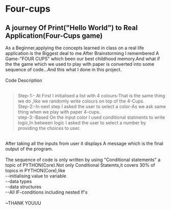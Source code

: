 # Four-cups
## A journey Of Print("Hello World") to Real Application(Four-Cups game)
As a Beginner,applying the concepts learned in class on a real life application is the Biggest deal to me.After Brainstorming I remembered A Game-"FOUR CUPS" which been our best childhood memory.And what if the the game which we used to play with paper is converted into some sequence of code...And this what I done in this project. </br>
</br>
Code Description</br></br>

>Step-1:- At First I initialised a list with 4 colours-That is the same thing we do ,like we randomly write colours on top of the 4-Cups.</br>
>Step-2:-In next step I asked the user to select a color-As we ask same thing when we play with paper 4-cups.</br>
>step-3:-Based On the input color I used conditional statments to write logic,In between logic I asked the user to select a number by providing the choices to user.</br>
</br>
After taking all  the inputs from user it displays A message which is the final output of the program.
</br>
</br>
The sequence of code is only written by using "Conditional statements" a topic of PYTHON(Core).Not only Conditional Statemts,it covers 30% of topics in PYTHON(Core),like </br>--initialising value to variable </br>--data types</br>--data structures</br>--All IF-conditions including nested If's</br>
</br>
~THANK YOUUU 
